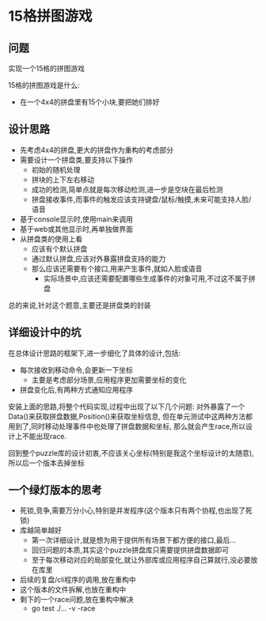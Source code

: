 # 15格拼图游戏

## 问题

实现一个15格的拼图游戏

15格的拼图游戏是什么:

- 在一个4x4的拼盘里有15个小块,要把她们排好

## 设计思路

- 先考虑4x4的拼盘,更大的拼盘作为重构的考虑部分
- 需要设计一个拼盘类,要支持以下操作
  - 初始的随机处理
  - 拼块的上下左右移动
  - 成功的检测,简单点就是每次移动检测,进一步是空块在最后检测
  - 拼盘接收事件,而事件的触发应该支持键盘/鼠标/触摸,未来可能支持人脸/语音
- 基于console显示时,使用main来调用
- 基于web或其他显示时,再单独做界面
- 从拼盘类的使用上看
  - 应该有个默认拼盘
  - 通过默认拼盘,应该对外暴露拼盘支持的能力
  - 那么应该还需要有个接口,用来产生事件,就如人脸或语音
    - 实际场景中,应该还需要配置哪些生成事件的对象可用,不过这不属于拼盘

总的来说,针对这个题意,主要还是拼盘类的封装

## 详细设计中的坑

在总体设计思路的框架下,进一步细化了具体的设计,包括:

- 每次接收到移动命令,会更新一下坐标
  - 主要是考虑部分场景,应用程序更加需要坐标的变化
- 拼盘变化后,有两种方式通知应用程序

安装上面的思路,将整个代码实现,过程中出现了以下几个问题:
对外暴露了一个Data()来获取拼盘数据,Position()来获取坐标信息,
但在单元测试中这两种方法都用到了,同时移动处理事件中也处理了拼盘数据和坐标,
那么就会产生race,所以设计上不能出现race.

回到整个puzzle库的设计初衷,不应该关心坐标(特别是我这个坐标设计的太随意),
所以后一个版本去掉坐标

## 一个绿灯版本的思考

- 死锁,竞争,需要万分小心,特别是并发程序(这个版本只有两个协程,也出现了死锁)
- 库越简单越好
  - 第一次详细设计,就是想为用于提供所有场景下都方便的接口,最后...
  - 回归问题的本质,其实这个puzzle拼盘库只需要提供拼盘数据即可
  - 至于每次移动对应的局部变化,就让外部库或应用程序自己算就行,没必要放在库里
- 后续的复盘/cli程序的调用,放在重构中
- 这个版本的文件拆解,也放在重构中
- 剩下的一个race问题,放在重构中解决
  - go test ./... -v -race
